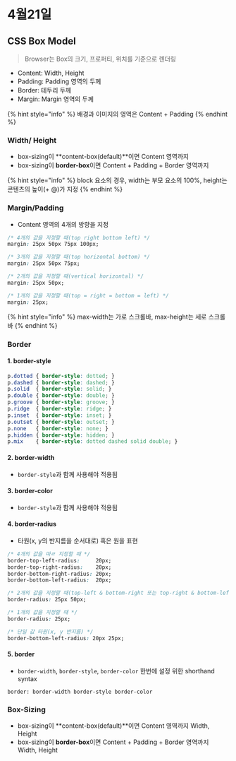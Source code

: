 # 4월21일

## CSS Box Model

> Browser는 Box의 크기, 프로퍼티, 위치를 기준으로 렌더링



* Content: Width, Height
* Padding: Padding 영역의 두께
* Border: 테두리 두께
* Margin: Margin 영역의 두께



{% hint style="info" %}
배경과 이미지의 영역은 Content + Padding
{% endhint %}



### Width/ Height

* box-sizing이 **content-box(default)**이면  Content 영역까지
* box-sizing이 **border-box**이면  Content + Padding + Border 영역까지



{% hint style="info" %}
block 요소의 경우, width는 부모 요소의 100%, height는 콘텐츠의 높이(+ @)가 지정
{% endhint %}



### Margin/Padding

* Content 영역의 4개의 방향을 지정

```css
/* 4개의 값을 지정할 때(top right bottom left) */
margin: 25px 50px 75px 100px;

/* 3개의 값을 지정할 때(top horizontal bottom) */
margin: 25px 50px 75px; 

/* 2개의 값을 지정할 때(vertical horizontal) */
margin: 25px 50px;

/* 1개의 값을 지정할 때(top = right = bottom = left) */
margin: 25px;
```



{% hint style="info" %}
max-width는 가로 스크롤바, max-height는 세로 스크롤바
{% endhint %}



### Border

#### 1. border-style

```css
p.dotted { border-style: dotted; }
p.dashed { border-style: dashed; }
p.solid  { border-style: solid; }
p.double { border-style: double; }
p.groove { border-style: groove; }
p.ridge  { border-style: ridge; }
p.inset  { border-style: inset; }
p.outset { border-style: outset; }
p.none   { border-style: none; }
p.hidden { border-style: hidden; }
p.mix    { border-style: dotted dashed solid double; }
```

#### 2. border-width

* `border-style`과 함께 사용해야 적용됨

#### 3. border-color

* `border-style`과 함께 사용해야 적용됨

#### 4. border-radius

* 타원(x, y의 반지름을 순서대로) 혹은 원을 표현

```css
/* 4개의 값을 따ㄹ 지정할 때 */
border-top-left-radius:     20px;
border-top-right-radius:    20px;
border-bottom-right-radius: 20px;
border-bottom-left-radius:  20px;

/* 2개의 값을 지정할 때(top-left & bottom-right 또는 top-right & bottom-left) */
border-radius: 25px 50px;

/* 1개의 값을 지정할 때 */
border-radius: 25px;

/* 단일 값 타원(x, y 반지름) */
border-bottom-left-radius: 20px 25px;
```



#### 5. border

* `border-width`, `border-style`, `border-color` 한번에 설정 위한 shorthand syntax

```
border: border-width border-style border-color
```

### Box-Sizing

* box-sizing이 **content-box(default)**이면  Content 영역까지 Width, Height
* box-sizing이 **border-box**이면  Content + Padding + Border 영역까지 Width, Height
